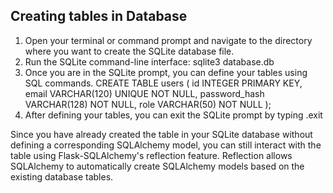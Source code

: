## Creating tables in Database

1. Open your terminal or command prompt and navigate to the directory where you want to create the SQLite database file.
2. Run the SQLite command-line interface: sqlite3 database.db
3. Once you are in the SQLite prompt, you can define your tables using SQL commands.
CREATE TABLE users (
    id INTEGER PRIMARY KEY,
    email VARCHAR(120) UNIQUE NOT NULL,
    password_hash VARCHAR(128) NOT NULL,
    role VARCHAR(50) NOT NULL
);
4. After defining your tables, you can exit the SQLite prompt by typing .exit

Since you have already created the table in your SQLite database without defining a corresponding SQLAlchemy model, you can still interact with the table using Flask-SQLAlchemy's reflection feature. Reflection allows SQLAlchemy to automatically create SQLAlchemy models based on the existing database tables.

